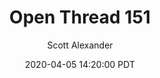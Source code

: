 ---
layout: podcast
title: "Open Thread 151"
author: Scott Alexander
description: https://slatestarcodex.com/2020/04/05/open-thread-151/
date: 2020-04-05 14:20:00 PDT
length: 525219
duration: 131
guid: open-thread-151
---